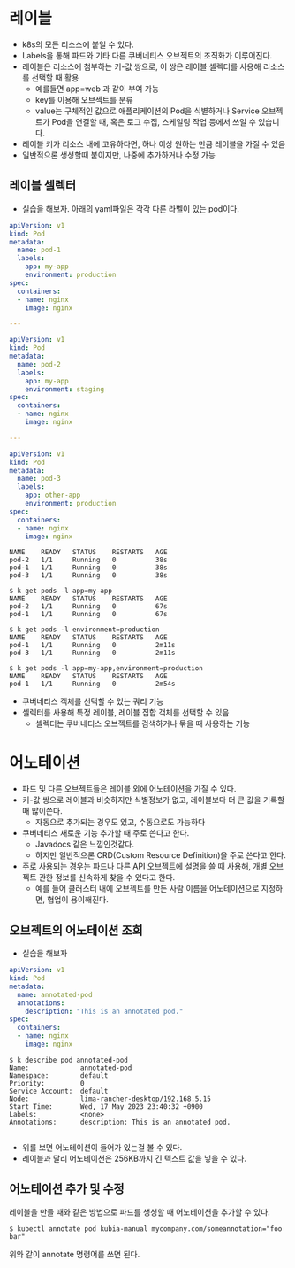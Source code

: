 # 레이블

- k8s의 모든 리소스에 붙일 수 있다.
- Labels을 통해 파드와 기타 다른 쿠버네티스 오브젝트의 조직화가 이루어진다.
- 레이블은 리소스에 첨부하는 키-값 쌍으로, 이 쌍은 레이블 셀렉터를 사용해 리소스를 선택할 때 활용
    - 예를들면 app=web 과 같이 부여 가능
    - key를 이용해 오브젝트를 분류
    - value는 구체적인 값으로 애플리케이션의 Pod을 식별하거나 Service 오브젝트가 Pod을 연결할 때, 혹은 로그 수집, 스케일링 작업 등에서 쓰일 수 있습니다.
- 레이블 키가 리소스 내에 고유하다면, 하나 이상 원하는 만큼 레이블을 가질 수 있음
- 일반적으론 생성할때 붙이지만, 나중에 추가하거나 수정 가능

## 레이블 셀렉터
- 실습을 해보자. 아래의 yaml파일은 각각 다른 라벨이 있는 pod이다.
```yaml
apiVersion: v1
kind: Pod
metadata:
  name: pod-1
  labels:
    app: my-app
    environment: production
spec:
  containers:
  - name: nginx
    image: nginx

---

apiVersion: v1
kind: Pod
metadata:
  name: pod-2
  labels:
    app: my-app
    environment: staging
spec:
  containers:
  - name: nginx
    image: nginx

---

apiVersion: v1
kind: Pod
metadata:
  name: pod-3
  labels:
    app: other-app
    environment: production
spec:
  containers:
  - name: nginx
    image: nginx
```
```shell
NAME    READY   STATUS    RESTARTS   AGE
pod-2   1/1     Running   0          38s
pod-1   1/1     Running   0          38s
pod-3   1/1     Running   0          38s
```
```shell
$ k get pods -l app=my-app
NAME    READY   STATUS    RESTARTS   AGE
pod-2   1/1     Running   0          67s
pod-1   1/1     Running   0          67s
```
```shell
$ k get pods -l environment=production
NAME    READY   STATUS    RESTARTS   AGE
pod-1   1/1     Running   0          2m11s
pod-3   1/1     Running   0          2m11s
```
```shell
$ k get pods -l app=my-app,environment=production
NAME    READY   STATUS    RESTARTS   AGE
pod-1   1/1     Running   0          2m54s
```
- 쿠버네티스 객체를 선택할 수 있는 쿼리 기능
- 셀렉터를 사용해 특정 레이블, 레이블 집합 객체를 선택할 수 있음
    - 셀렉터는 쿠버네티스 오브젝트를 검색하거나 묶을 때 사용하는 기능

# 어노테이션

- 파드 및 다른 오브젝트들은 레이블 외에 어노테이션을 가질 수 있다.
- 키-값 쌍으로 레이블과 비슷하지만 식별정보가 없고, 레이블보다 더 큰 값을 기록할 때 많이쓴다.
    - 자동으로 추가되는 경우도 있고, 수동으로도 가능하다
- 쿠버네티스 새로운 기능 추가할 때 주로 쓴다고 한다.
    - Javadocs 같은 느낌인것같다.
    - 하지만 일반적으론 CRD(Custom Resource Definition)을 주로 쓴다고 한다.
- 주로 사용되는 경우는 파드나 다른 API 오브젝트에 설명을 쓸 때 사용해, 개별 오브젝트 관한 정보를 신속하게 찾을 수 있다고 한다.
    - 예를 들어 클러스터 내에 오브젝트를 만든 사람 이름을 어노테이션으로 지정하면, 협업이 용이해진다.

## 오브젝트의 어노테이션 조회

- 실습을 해보자

```yaml
apiVersion: v1
kind: Pod
metadata:
  name: annotated-pod
  annotations:
    description: "This is an annotated pod."
spec:
  containers:
  - name: nginx
    image: nginx
```
```shell
$ k describe pod annotated-pod
Name:             annotated-pod
Namespace:        default
Priority:         0
Service Account:  default
Node:             lima-rancher-desktop/192.168.5.15
Start Time:       Wed, 17 May 2023 23:40:32 +0900
Labels:           <none>
Annotations:      description: This is an annotated pod.
```
```shell

```
- 위를 보면 어노테이션이 들어가 있는걸 볼 수 있다.
- 레이블과 달리 어노테이션은 256KB까지 긴 텍스트 값을 넣을 수 있다.

## 어노테이션 추가 및 수정

레이블을 만들 때와 같은 방법으로 파드를 생성할 때 어노테이션을 추가할 수 있다.

```shell
$ kubectl annotate pod kubia-manual mycompany.com/someannotation="foo bar"
```

위와 같이 annotate 명령어를 쓰면 된다.